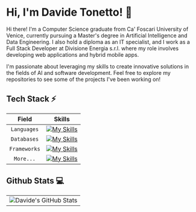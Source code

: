 # Hi, I'm Davide Tonetto! 👋

Hi there! I'm a Computer Science graduate from Ca' Foscari University of Venice, currently pursuing a Master's degree in Artificial Intelligence and Data Engineering. I also hold a diploma as an IT specialist, and I work as a Full Stack Developer at Divisione Energia s.r.l. where my role involves developing web applications and hybrid mobile apps. 

I'm passionate about leveraging my skills to create innovative solutions in the fields of AI and software development. Feel free to explore my repositories to see some of the projects I've been working on!

## Tech Stack ⚡

|        Field       |                       Skills                          |
| :----------------: | :---------------------------------------------------: |
|   `Languages`    |    [![My Skills](https://skillicons.dev/icons?i=js,ts,c,cpp,py,r,java,php)](https://skillicons.dev)   |
|   `Databases`    |  [![My Skills](https://skillicons.dev/icons?i=mongodb,mysql,postgres,graphql)](https://skillicons.dev) |
|   `Frameworks`    |  [![My Skills](https://skillicons.dev/icons?i=fastapi,express,angular,flask,bootstrap,tensorflow,sklearn)](https://skillicons.dev) |
|   `More...`    |  [![My Skills](https://skillicons.dev/icons?i=nodejs,latex,html,css)](https://skillicons.dev) |

## Github Stats 💻

<div>
 <table width="100%" height="100%" >
    <tr>
       <td><img style="border: none;" src="https://github-profile-summary-cards.vercel.app/api/cards/profile-details?username=davide-tonetto-884585&theme=github_dark" alt="Davide's GitHub Stats"/></td>
    </tr>
 </table>

 <table width="100%" height="100%" >
    <tr>
        <td><img style="border: none;" src="https://github-profile-summary-cards.vercel.app/api/cards/repos-per-language?username=davide-tonetto-884585&theme=github_dark" alt="Davide's GitHub Stats"/></td>
        <td><img style="border: none;" src="https://github-profile-summary-cards.vercel.app/api/cards/most-commit-language?username=davide-tonetto-884585&theme=github_dark" alt="Davide's GitHub Stats"/></td>
    </tr>
 </table>
</div>
